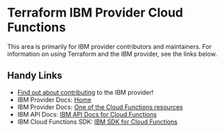 # Terraform IBM Provider Cloud Functions
<!-- markdownlint-disable MD026 -->
This area is primarily for IBM provider contributors and maintainers. For information on _using_ Terraform and the IBM provider, see the links below.


## Handy Links
* [Find out about contributing](../../../CONTRIBUTING.md) to the IBM provider!
* IBM Provider Docs: [Home](https://registry.terraform.io/providers/IBM-Cloud/ibm/latest/docs)
* IBM Provider Docs: [One of the Cloud Functions resources](https://registry.terraform.io/providers/IBM-Cloud/ibm/latest/docs/resources/function_action)
* IBM API Docs: [IBM API Docs for Cloud Functions](https://cloud.ibm.com/docs/openwhisk?topic=openwhisk-actions_over)
* IBM Cloud Functions SDK: [IBM SDK for Cloud Functions](https://github.com/apache/openwhisk-client-go/tree/master/whisk)
